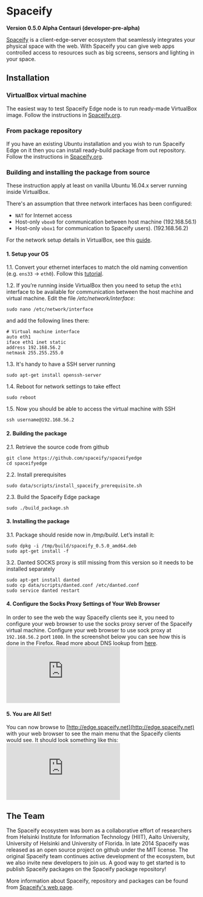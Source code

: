 # Spaceify

**Version 0.5.0 Alpha Centauri (developer-pre-alpha)**

[Spaceify](https://spaceify.org/) is a client-edge-server ecosystem that seamlessly integrates your physical space with the web. With Spaceify you can give web apps controlled access to resources such as big screens, sensors and lighting in your space.


## Installation

### VirtualBox virtual machine

The easiest way to test Spaceify Edge node is to run ready-made VirtualBox image. Follow the instructions in [Spaceify.org](https://spaceify.org/virtual_machine.php).


### From package repository

If you have an existing Ubuntu installation and you wish to run Spaceify Edge on it then you can install ready-build package from out repository. Follow the instructions in [Spaceify.org](https://spaceify.org/debian_package.php).


### Building and installing the package from source

These instruction apply at least on vanilla Ubuntu 16.04.x server running inside VirtualBox.

There's an assumption that three network interfaces has been configured:

* `NAT` for Internet access
* Host-only `vbox0` for communication between host machine (192.168.56.1)
* Host-only `vbox1` for communication to Spaceify users). (192.168.56.2)

For the network setup details in VirtualBox, see this [guide](https://spaceify.org/wiki/doku.php?id=tutorials:running_spaceify_in_virtualbox).


#### 1. Setup your OS

1.1. Convert your ethernet interfaces to match the old naming convention (e.g. `ens33` -> `eth0`). Follow this [tutorial](http://www.itzgeek.com/how-tos/mini-howtos/change-default-network-name-ens33-to-old-eth0-on-ubuntu-16-04.html).


1.2. If you’re running inside VirtualBox then you need to setup the `eth1` interface to be available for communication between the host machine and virtual machine. Edit the file */etc/network/interface*:
```
sudo nano /etc/network/interface
```
and add the following lines there:
```
# Virtual machine interface
auto eth1
iface eth1 inet static 
address 192.168.56.2
netmask 255.255.255.0
```


1.3. It's handy to have a SSH server running
```
sudo apt-get install openssh-server
```


1.4. Reboot for network settings to take effect
```
sudo reboot
```


1.5. Now you should be able to access the virtual machine with SSH
```
ssh username@192.168.56.2
```


#### 2. Building the package

2.1. Retrieve the source code from github
```
git clone https://github.com/spaceify/spaceifyedge
cd spaceifyedge
```


2.2. Install prerequisites
```
sudo data/scripts/install_spaceify_prerequisite.sh
```


2.3. Build the Spaceify Edge package
```
sudo ./build_package.sh
```


#### 3. Installing the package

3.1. Package should reside now in */tmp/build*. Let’s install it:
```
sudo dpkg -i /tmp/build/spaceify_0.5.0_amd64.deb
sudo apt-get install -f
```


3.2. Danted SOCKS proxy is still missing from this version so it needs to be installed separately
```
sudo apt-get install danted
sudo cp data/scripts/danted.conf /etc/danted.conf
sudo service danted restart
```


#### 4. Configure the Socks Proxy Settings of Your Web Browser

In order to see the web the way Spaceify clients see it, you need to configure your web browser to use the socks proxy server of the Spaceify virtual machine. Configure your web browser to use sock proxy at `192.168.56.2` port `1080`. In the screenshot below you can see how this is done in the Firefox. Read more about DNS lookup from [here](http://www.commandlineisking.com/2008/09/firefox-have-your-proxy-do-dns-lookups.htm).
![Configure Firefox SOCKS proxy](https://spaceify.org/wiki/lib/exe/detail.php?id=tutorials%3Arunning_spaceify_in_virtualbox&media=screen_shot_2014-07-12_at_09.49.19.png)


#### 5. You are All Set!

You can now browse to [http://edge.spaceify.net](http://edge.spaceify.net) with your web browser to see the main menu that the Spaceify clients would see. It should look something like this:
![Screenshot of your browser view](https://spaceify.org/wiki/lib/exe/detail.php?id=tutorials%3Arunning_spaceify_in_virtualbox&media=screen_shot_2014-07-12_at_10.30.57.png)


## The Team

The Spaceify ecosystem was born as a collaborative effort of researchers from Helsinki Institute for Information Technology (HIIT), Aalto University, University of Helsinki and University of Florida. In late 2014 Spaceify was released as an open source project on github under the MIT license. The original Spaceify team continues active development of the ecosystem, but we also invite new developers to join us. A good way to get started is to publish Spaceify packages on the Spaceify package repository! 

More information about Spaceify, repository and packages can be found from [Spaceify's web page](http://spaceify.org).

